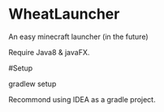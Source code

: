 # WheatLauncher
An easy minecraft launcher (in the future)

Require Java8 & javaFX.

#Setup

gradlew setup

Recommond using IDEA as a gradle project.

